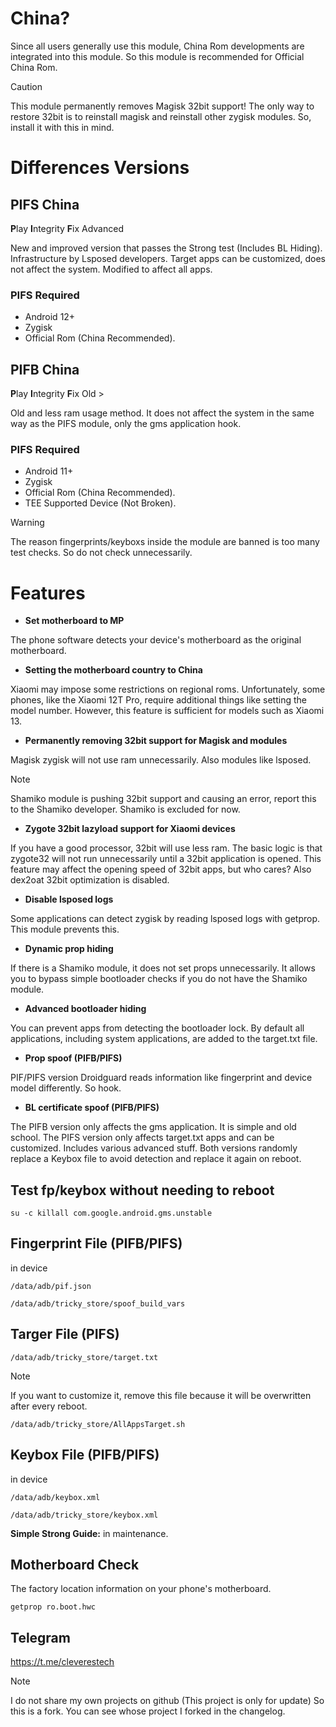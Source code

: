 # China?
Since all users generally use this module, China Rom developments are integrated into this module. So this module is recommended for Official China Rom.

> [!CAUTION]
> This module permanently removes Magisk 32bit support! The only way to restore 32bit is to reinstall magisk and reinstall other zygisk modules. So, install it with this in mind.

# Differences Versions

## PIFS China
**P**lay **I**ntegrity **F**ix Advanced

New and improved version that passes the Strong test (Includes BL Hiding). Infrastructure by Lsposed developers. Target apps can be customized, does not affect the system. Modified to affect all apps.

### PIFS Required
* Android 12+
* Zygisk
* Official Rom (China Recommended).

## PIFB China
**P**lay **I**ntegrity **F**ix Old >

Old and less ram usage method. It does not affect the system in the same way as the PIFS module, only the gms application hook.

### PIFS Required
* Android 11+
* Zygisk
* Official Rom (China Recommended).
* TEE Supported Device (Not Broken).

> [!WARNING]
> The reason fingerprints/keyboxs inside the module are banned is too many test checks. So do not check unnecessarily.

# Features
+ **Set motherboard to MP**

The phone software detects your device's motherboard as the original motherboard.

+ **Setting the motherboard country to China**

Xiaomi may impose some restrictions on regional roms. Unfortunately, some phones, like the Xiaomi 12T Pro, require additional things like setting the model number. However, this feature is sufficient for models such as Xiaomi 13.

+ **Permanently removing 32bit support for Magisk and modules**

Magisk zygisk will not use ram unnecessarily. Also modules like lsposed.
> [!NOTE]
> Shamiko module is pushing 32bit support and causing an error, report this to the Shamiko developer. Shamiko is excluded for now.

+ **Zygote 32bit lazyload support for Xiaomi devices**

If you have a good processor, 32bit will use less ram. The basic logic is that zygote32 will not run unnecessarily until a 32bit application is opened. This feature may affect the opening speed of 32bit apps, but who cares?
Also dex2oat 32bit optimization is disabled.

+ **Disable lsposed logs**

Some applications can detect zygisk by reading lsposed logs with getprop. This module prevents this.

+ **Dynamic prop hiding**

If there is a Shamiko module, it does not set props unnecessarily. It allows you to bypass simple bootloader checks if you do not have the Shamiko module.

+ **Advanced bootloader hiding**

You can prevent apps from detecting the bootloader lock. By default all applications, including system applications, are added to the target.txt file.

+ **Prop spoof (PIFB/PIFS)**

PIF/PIFS version Droidguard reads information like fingerprint and device model differently. So hook.

+ **BL certificate spoof (PIFB/PIFS)**

The PIFB version only affects the gms application. It is simple and old school.
The PIFS version only affects target.txt apps and can be customized. Includes various advanced stuff.
Both versions randomly replace a Keybox file to avoid detection and replace it again on reboot.

## Test fp/keybox without needing to reboot
```
su -c killall com.google.android.gms.unstable
```

## Fingerprint File (PIFB/PIFS)
in device
```
/data/adb/pif.json
```
```
/data/adb/tricky_store/spoof_build_vars
```
## Targer File (PIFS)
```
/data/adb/tricky_store/target.txt
```
> [!NOTE]
> If you want to customize it, remove this file because it will be overwritten after every reboot.
```
/data/adb/tricky_store/AllAppsTarget.sh
```
## Keybox File (PIFB/PIFS)
in device
```
/data/adb/keybox.xml
```
```
/data/adb/tricky_store/keybox.xml
```
**Simple Strong Guide:**
in maintenance.

## Motherboard Check
The factory location information on your phone's motherboard.
```
getprop ro.boot.hwc
```

## Telegram
https://t.me/cleverestech

> [!NOTE]
> I do not share my own projects on github (This project is only for update) So this is a fork. You can see whose project I forked in the changelog.

